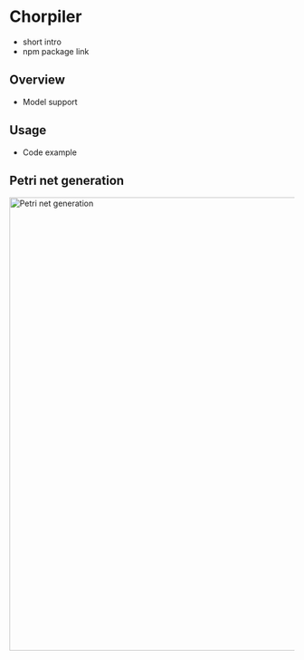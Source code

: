 # Chorpiler

- short intro
- npm package link

## Overview

- Model support 

## Usage

- Code example

## Petri net generation

<img src="https://raw.githubusercontent.com/fstiehle/chorpiler/main/docs/figs/transformation.svg?token=GHSAT0AAAAAAB5LYPT4BX23YFNCNEMM63HUZBD72ZQ" alt="Petri net generation" width="800"/>
